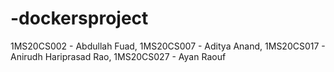 # -dockersproject
1MS20CS002 - Abdullah Fuad,
1MS20CS007 - Aditya Anand,
1MS20CS017 - Anirudh Hariprasad Rao,
1MS20CS027 - Ayan Raouf
